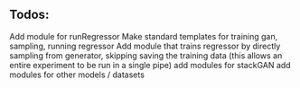 Todos:
------
Add module for runRegressor
Make standard templates for training gan, sampling, running regressor
Add module that trains regressor by directly sampling from generator,
    skipping saving the training data (this allows an entire experiment
    to be run in a single pipe)
add modules for stackGAN
add modules for other models / datasets
